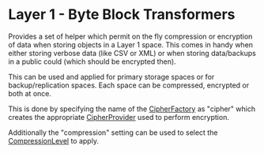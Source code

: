 # Layer 1 - Byte Block Transformers

Provides a set of helper which permit on the fly compression or encryption of data when storing
objects in a Layer 1 space. This comes in handy when either storing verbose data (like CSV or XML)
or when storing data/backups in a public could (which should be encrypted then).

This can be used and applied for primary storage spaces or for backup/replication spaces. Each
space can be compressed, encrypted or both at once.

This is done by specifying the name of the [CipherFactory](CipherFactory.java) as "cipher" which 
creates the appropriate [CipherProvider](CipherProvider.java) used to perform encryption.

Additionally the "compression" setting can be used to select the [CompressionLevel](CompressionLevel.java)
to apply.
